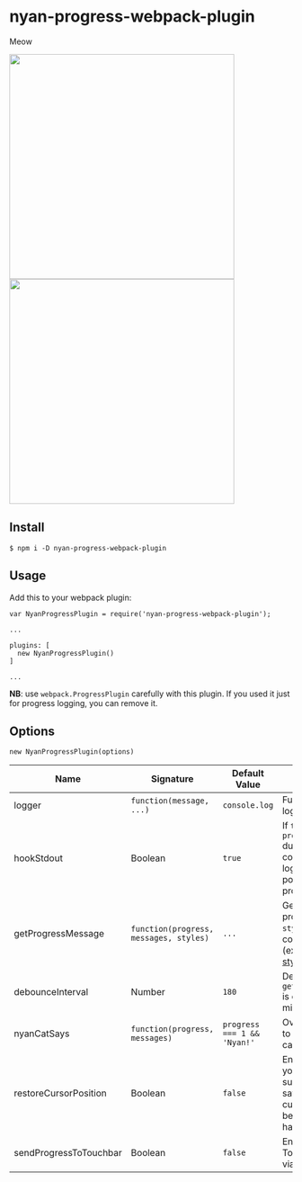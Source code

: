 # nyan-progress-webpack-plugin
Meow

<img src="nyanLight.png" width="400px" /> <img src="nyanDark.png" width="400px" />

## Install

```
$ npm i -D nyan-progress-webpack-plugin
```

## Usage

Add this to your webpack plugin:

```
var NyanProgressPlugin = require('nyan-progress-webpack-plugin');

...

plugins: [
  new NyanProgressPlugin()  
]

...
```

**NB**: use `webpack.ProgressPlugin` carefully with this plugin. If you used it just for progress logging, you can remove it.

## Options
```
new NyanProgressPlugin(options)
```
| Name | Signature | Default Value | Description |
|------|-----------|---------------|-------------|
| logger | `function(message, ...)` | `console.log` | Function used for logging |
| hookStdout | Boolean | `true` | If `true`, patches `process.stdout.write` during progress and counts extraneous log messages, to position Nyan Cat properly |
| getProgressMessage | `function(progress, messages, styles)` | `...` | Gets custom progress message. `styles` is provided for convenience (exported from [ansi-styles](https://github.com/chalk/ansi-styles) module) |
| debounceInterval | Number | `180` | Defines how often `getProgressMessage` is called (in milliseconds) |
| nyanCatSays | `function(progress, messages)` | `progress === 1 && 'Nyan!'` | Override this function to define what nyan cat is saying |
| restoreCursorPosition | Boolean | `false` | Enable this flag, if your terminal supports saving/restoring cursor position, for better output handling |
| sendProgressToTouchbar | Boolean | `false` | Enable Mac Touchbar integration via [touchbar app](https://github.com/Swizec/touchbar_webpack_progress)

